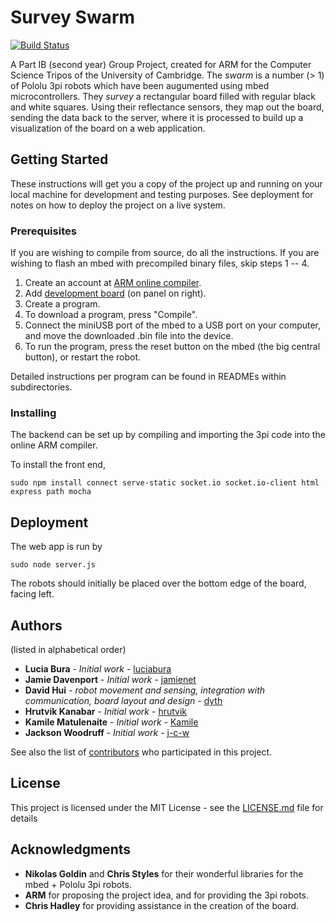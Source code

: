 # Survey Swarm

[![Build Status](https://travis-ci.org/dyth/ARMSurveySwarm.svg?branch=master)](https://travis-ci.org/dyth/ARMSurveySwarm)

A Part IB (second year) Group Project, created for ARM for the Computer Science Tripos of the University of Cambridge. The *swarm* is a number (> 1) of Pololu 3pi robots which have been augumented using mbed microcontrollers. They *survey* a rectangular board filled with regular black and white squares. Using their reflectance sensors, they map out the board, sending the data back to the server, where it is processed to build up a visualization of the board on a web application.


## Getting Started

These instructions will get you a copy of the project up and running on your local machine for development and testing purposes. See deployment for notes on how to deploy the project on a live system.

### Prerequisites

If you are wishing to compile from source, do all the instructions. If you are wishing to flash an mbed with precompiled binary files, skip steps 1 -- 4.

1. Create an account at [ARM online compiler](https://developer.mbed.org/compiler).
2. Add [development board](https://developer.mbed.org/platforms/mbed-LPC1768/) (on panel on right).
3. Create a program.
4. To download a program, press "Compile".
5. Connect the miniUSB port of the mbed to a USB port on your computer, and move the downloaded .bin file into the device. 
5. To run the program, press the reset button on the mbed (the big central button), or restart the robot.

Detailed instructions per program can be found in READMEs within subdirectories.

### Installing
The backend can be set up by compiling and importing the 3pi code into the online ARM compiler.

To install the front end, 
```
sudo npm install connect serve-static socket.io socket.io-client html express path mocha
```


## Deployment
The web app is run by
```
sudo node server.js
```
The robots should initially be placed over the bottom edge of the board, facing left.

## Authors
(listed in alphabetical order)

* **Lucia Bura** - *Initial work* - [luciabura](https://github.com/luciabura)
* **Jamie Davenport** - *Initial work* - [jamienet](https://github.com/jamienet)
* **David Hui** - *robot movement and sensing, integration with communication, board layout and design* - [dyth](https://github.com/dyth)
* **Hrutvik Kanabar** - *Initial work* - [hrutvik](https://github.com/hrutvik)
* **Kamile Matulenaite** - *Initial work* - [Kamile](https://github.com/Kamile)
* **Jackson Woodruff** - *Initial work* - [j-c-w](https://github.com/j-c-w)

See also the list of [contributors](https://github.com/dyth/ARMSurveySwarm/contributors) who participated in this project.

## License

This project is licensed under the MIT License - see the [LICENSE.md](LICENSE.md) file for details

## Acknowledgments

* **Nikolas Goldin** and **Chris Styles** for their wonderful libraries for the mbed + Pololu 3pi robots.
* **ARM** for proposing the project idea, and for providing the 3pi robots.
*  **Chris Hadley** for providing assistance in the creation of the board.

